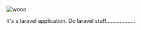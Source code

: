 ![wooo](https://cdn.discordapp.com/emojis/698924588188434495.gif?size=96)

It's a laravel application. Do laravel stuff...................
